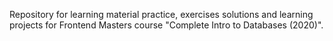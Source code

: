 Repository for learning material practice, exercises solutions and learning projects for Frontend Masters course "Complete Intro to Databases (2020)".
